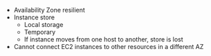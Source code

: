 - Availability Zone resilient
- Instance store
	- Local storage
	- Temporary
	- If instance moves from one host to another, store is lost
- Cannot connect EC2 instances to other resources in a different AZ
